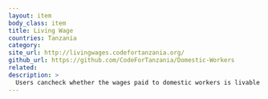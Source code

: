 ```yaml
---
layout: item
body_class: item
title: Living Wage
countries: Tanzania
category: 
site_url: http://livingwages.codefortanzania.org/
github_url: https://github.com/CodeForTanzania/Domestic-Workers
related: 
description: >
  Users cancheck whether the wages paid to domestic workers is livable in Tanzania.
---
```

